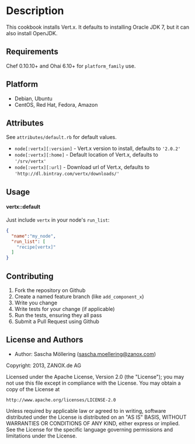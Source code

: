 Description
==============
This cookbook installs Vert.x. It defaults to installing Oracle JDK 7, but it can also install OpenJDK. 

Requirements
------------
Chef 0.10.10+ and Ohai 6.10+ for `platform_family` use.

## Platform
* Debian, Ubuntu
* CentOS, Red Hat, Fedora, Amazon


Attributes
----------
See `attributes/default.rb` for default values.

* `node[:vertx][:version]` - Vert.x version to install, defaults to `'2.0.2'`
* `node[:vertx][:home]` - Default location of Vert.x, defaults to `'/srv/vertx'`
* `node[:vertx][:url]` - Download url of Vert.x, defaults to `'http://dl.bintray.com/vertx/downloads/'`


Usage
-----
#### vertx::default

Just include `vertx` in your node's `run_list`:

```json
{
  "name":"my_node",
  "run_list": [
    "recipe[vertx]"
  ]
}
```

Contributing
------------
1. Fork the repository on Github
2. Create a named feature branch (like `add_component_x`)
3. Write you change
4. Write tests for your change (if applicable)
5. Run the tests, ensuring they all pass
6. Submit a Pull Request using Github

License and Authors
-------------------

* Author: Sascha Möllering (<sascha.moellering@zanox.com>)

Copyright: 2013, ZANOX.de AG

Licensed under the Apache License, Version 2.0 (the "License");
you may not use this file except in compliance with the License.
You may obtain a copy of the License at

    http://www.apache.org/licenses/LICENSE-2.0

Unless required by applicable law or agreed to in writing, software
distributed under the License is distributed on an "AS IS" BASIS,
WITHOUT WARRANTIES OR CONDITIONS OF ANY KIND, either express or implied.
See the License for the specific language governing permissions and
limitations under the License.

